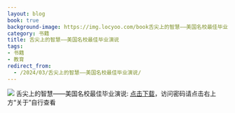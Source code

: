 ```yaml
---
layout: blog
book: true
background-image: https://img.locyoo.com/book舌尖上的智慧——美国名校最佳毕业演说.jpg
category: 书籍
title: 舌尖上的智慧——美国名校最佳毕业演说
tags:
- 书籍
- 教育
redirect_from:
  - /2024/03/舌尖上的智慧——美国名校最佳毕业演说/
---
```

![](https://img.locyoo.com/book舌尖上的智慧——美国名校最佳毕业演说.jpg)
舌尖上的智慧——美国名校最佳毕业演说: <a name = "ref1" href="https://url18.ctfile.com/f/50983618-1380725005-cbf574?p=3619">点击下载</a>，访问密码请点击右上方“关于”自行查看